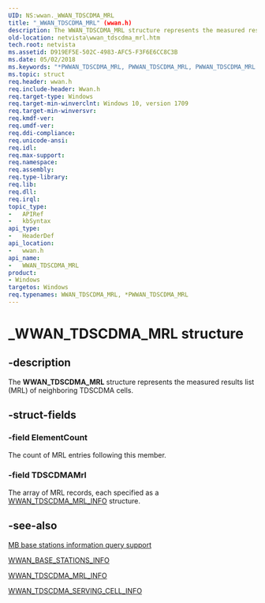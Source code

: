 ```yaml
---
UID: NS:wwan._WWAN_TDSCDMA_MRL
title: "_WWAN_TDSCDMA_MRL" (wwan.h)
description: The WWAN_TDSCDMA_MRL structure represents the measured results list (MRL) of neighboring TDSCDMA cells.
old-location: netvista\wwan_tdscdma_mrl.htm
tech.root: netvista
ms.assetid: D919EF5E-502C-4983-AFC5-F3F6E6CC8C3B
ms.date: 05/02/2018
ms.keywords: "*PWWAN_TDSCDMA_MRL, PWWAN_TDSCDMA_MRL, PWWAN_TDSCDMA_MRL structure pointer [Network Drivers Starting with Windows Vista], WWAN_TDSCDMA_MRL, WWAN_TDSCDMA_MRL structure [Network Drivers Starting with Windows Vista], _WWAN_TDSCDMA_MRL, netvista.wwan_tdscdma_mrl, wwan/PWWAN_TDSCDMA_MRL, wwan/WWAN_TDSCDMA_MRL"
ms.topic: struct
req.header: wwan.h
req.include-header: Wwan.h
req.target-type: Windows
req.target-min-winverclnt: Windows 10, version 1709
req.target-min-winversvr: 
req.kmdf-ver: 
req.umdf-ver: 
req.ddi-compliance: 
req.unicode-ansi: 
req.idl: 
req.max-support: 
req.namespace: 
req.assembly: 
req.type-library: 
req.lib: 
req.dll: 
req.irql: 
topic_type:
-	APIRef
-	kbSyntax
api_type:
-	HeaderDef
api_location:
-	wwan.h
api_name:
-	WWAN_TDSCDMA_MRL
product:
- Windows
targetos: Windows
req.typenames: WWAN_TDSCDMA_MRL, *PWWAN_TDSCDMA_MRL
---
```


# _WWAN_TDSCDMA_MRL structure


## -description


The <b>WWAN_TDSCDMA_MRL</b> structure represents the measured results list (MRL) of neighboring TDSCDMA cells.


## -struct-fields




### -field ElementCount

The count of MRL entries following this member.


### -field TDSCDMAMrl

The array of MRL records, each specified as a <a href="https://msdn.microsoft.com/4EA0AE24-E4B0-49E0-8C50-44F6890C5C52">WWAN_TDSCDMA_MRL_INFO</a> structure.


## -see-also




<a href="https://docs.microsoft.com/windows-hardware/drivers/network/mb-base-stations-information-query-support">MB base stations information query support</a>



<a href="https://msdn.microsoft.com/66460B28-C2B4-4F05-A133-31A753AF9489">WWAN_BASE_STATIONS_INFO</a>



<a href="https://msdn.microsoft.com/4EA0AE24-E4B0-49E0-8C50-44F6890C5C52">WWAN_TDSCDMA_MRL_INFO</a>



<a href="https://msdn.microsoft.com/5D0DD219-8D81-4F72-B327-119A45CC35B4">WWAN_TDSCDMA_SERVING_CELL_INFO</a>
 

 

